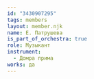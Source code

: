 ```yaml
---
id: "3430907295"
tags: members
layout: member.njk
name: Е. Патрушева
is_part_of_orchestra: true
role: Музыкант
instrument:
  - Домра прима
works: да
---
```

